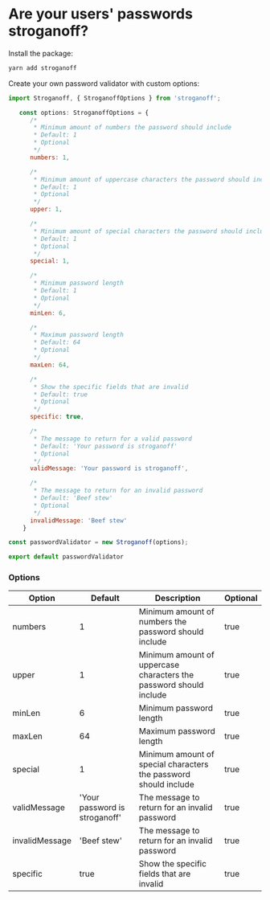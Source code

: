 # Are your users' passwords stroganoff?

Install the package:

```bash
yarn add stroganoff
```
Create your own password validator with custom options:

```javascript
import Stroganoff, { StroganoffOptions } from 'stroganoff';

   const options: StroganoffOptions = {
      /*
       * Minimum amount of numbers the password should include
       * Default: 1
       * Optional
       */
      numbers: 1,

      /*
       * Minimum amount of uppercase characters the password should include
       * Default: 1
       * Optional
       */
      upper: 1,

      /*
       * Minimum amount of special characters the password should include
       * Default: 1
       * Optional
       */
      special: 1,

      /*
       * Minimum password length
       * Default: 1
       * Optional
       */
      minLen: 6,

      /*
       * Maximum password length
       * Default: 64
       * Optional
       */
      maxLen: 64,

      /*
       * Show the specific fields that are invalid
       * Default: true
       * Optional
       */
      specific: true,

      /*
       * The message to return for a valid password
       * Default: 'Your password is stroganoff'
       * Optional
       */
      validMessage: 'Your password is stroganoff',

      /*
       * The message to return for an invalid password
       * Default: 'Beef stew'
       * Optional
       */
      invalidMessage: 'Beef stew'
    }

const passwordValidator = new Stroganoff(options);

export default passwordValidator
```


### Options
| Option         | Default                       | Description                                                        | Optional |
|----------------|-------------------------------|--------------------------------------------------------------------|----------|
| numbers        | 1                             | Minimum amount of numbers the password should include              | true     |
| upper          | 1                             | Minimum amount of uppercase characters the password should include | true     |
| minLen         | 6                             | Minimum password length                                            | true     |
| maxLen         | 64                            | Maximum password length                                            | true     |
| special        | 1                             | Minimum amount of special characters the password should include   | true     |
| validMessage   | 'Your password is stroganoff' | The message to return for an invalid password                      | true     |
| invalidMessage | 'Beef stew'                   | The message to return for an invalid password                      | true     |
| specific       | true                          | Show the specific fields that are invalid                          | true     |